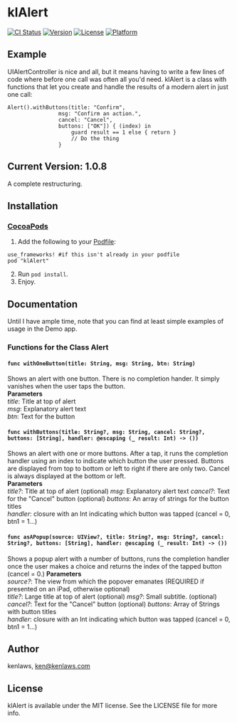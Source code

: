 # klAlert

[![CI Status](https://img.shields.io/travis/kenlaws/klAlert.svg?style=flat)](https://travis-ci.org/kenlaws/klAlert)
[![Version](https://img.shields.io/cocoapods/v/klAlert.svg?style=flat)](https://cocoapods.org/pods/klAlert)
[![License](https://img.shields.io/cocoapods/l/klAlert.svg?style=flat)](https://cocoapods.org/pods/klAlert)
[![Platform](https://img.shields.io/cocoapods/p/klAlert.svg?style=flat)](https://cocoapods.org/pods/klAlert)

## Example

UIAlertController is nice and all, but it means having to write a few lines of code where before one call was often all you'd need. klAlert is a class with functions that let you create and handle the results of a modern alert in just one call:
```	
Alert().withButtons(title: "Confirm",
				msg: "Confirm an action.",
				cancel: "Cancel",
				buttons: ["OK"]) { (index) in
					guard result == 1 else { return }
					// Do the thing
				}
```
## Current Version: 1.0.8
A complete restructuring. 

## Installation
### [CocoaPods](http://cocoapods.org/)

1. Add the following to your [Podfile](http://guides.cocoapods.org/using/the-podfile.html):

```
use_frameworks! #if this isn't already in your podfile
pod "klAlert"
```
2. Run `pod install`.
3. Enjoy.

## Documentation
Until I have ample time, note that you can find at least simple examples of usage in the Demo app.
### Functions for the Class Alert
#### `func withOneButton(title: String, msg: String, btn: String)`
Shows an alert with one button. There is no completion hander. It simply vanishes when the user taps the button.  
**Parameters**  
*title*: Title at top of alert  
*msg*: Explanatory alert text  
*btn*: Text for the button  

#### `func withButtons(title: String?, msg: String, cancel: String?, buttons: [String], handler: @escaping (_ result: Int) -> ())`
Shows an alert with one or more buttons. After a tap, it runs the completion handler using an index to indicate which button the user pressed. Buttons are displayed from top to bottom or left to right if there are only two. Cancel is always displayed at the bottom or left.  
**Parameters**  
*title?*: Title at top of alert (optional)
*msg*: Explanatory alert text
*cancel?*: Text for the "Cancel" button (optional)
*buttons*: An array of strings for the button titles  
*handler*: closure with an Int indicating which button was tapped (cancel = 0, btn1 = 1...)  

#### `func asAPopup(source: UIView?, title: String?, msg: String?, cancel: String?, buttons: [String], handler: @escaping (_ result: Int) -> ())`
Shows a popup alert with a number of buttons, runs the completion handler once the user makes a choice and returns the index of the tapped button (cancel = 0.) 
**Parameters**  
*source?*: The view from which the popover emanates (REQUIRED if presented on an iPad, otherwise optional)  
*title?*: Large title at top of alert (optional)
*msg?*: Small subtitle. (optional)
*cancel?*: Text for the "Cancel" button (optional)
*buttons*: Array of Strings with button titles  
*handler*: closure with an Int indicating which button was tapped (cancel = 0, btn1 = 1...)  


## Author

kenlaws, ken@kenlaws.com

## License

klAlert is available under the MIT license. See the LICENSE file for more info.
